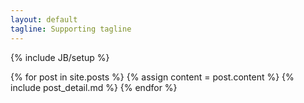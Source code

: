 ```yaml
---
layout: default
tagline: Supporting tagline
---
```

{% include JB/setup %}



{% for post in site.posts %}
{% assign content = post.content %}
{% include post_detail.md %}
{% endfor %}


